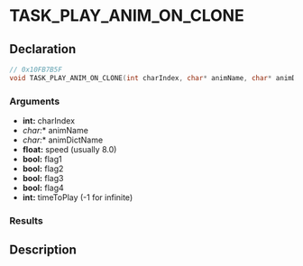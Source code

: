 # TASK_PLAY_ANIM_ON_CLONE

## Declaration
```cpp
// 0x10FB7B5F
void TASK_PLAY_ANIM_ON_CLONE(int charIndex, char* animName, char* animDictName, float speed, bool flag1, bool flag2, bool flag3, bool flag4, int timeToPlay);
```

### Arguments
- **int:** charIndex
- **char*:** animName
- **char*:** animDictName
- **float:** speed (usually 8.0)
- **bool:** flag1
- **bool:** flag2
- **bool:** flag3
- **bool:** flag4
- **int:** timeToPlay (-1 for infinite)

### Results

## Description
